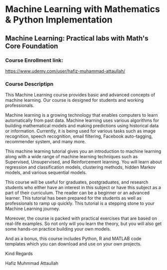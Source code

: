 # Machine Learning with Mathematics & Python Implementation
## Machine Learning: Practical labs with Math's Core Foundation




### Course Enrollment link: 
https://www.udemy.com/user/hafiz-muhammad-attaullah/








### Course Descriptipn 

This Machine Learning course provides basic and advanced concepts of machine learning. Our course is designed for students and working professionals.

Machine learning is a growing technology that enables computers to learn automatically from past data. Machine learning uses various algorithms for building mathematical models and making predictions using historical data or information. Currently, it is being used for various tasks such as image recognition, speech recognition, email filtering, Facebook auto-tagging, recommender system, and many more.

This machine learning tutorial gives you an introduction to machine learning along with a wide range of machine learning techniques such as Supervised, Unsupervised, and Reinforcement learning. You will learn about regression and classification models, clustering methods, hidden Markov models, and various sequential models.

This course will be useful for graduates, postgraduates, and research students who either have an interest in this subject or have this subject as a part of their curriculum. The reader can be a beginner or an advanced learner. This tutorial has been prepared for the students as well as professionals to ramp up quickly. This tutorial is a stepping stone to your Machine Learning journey.

Moreover, the course is packed with practical exercises that are based on real-life examples. So not only will you learn the theory, but you will also get some hands-on practice building your own models.

And as a bonus, this course includes Python, R and MATLAB code templates which you can download and use on your own projects.

Kind Regards

Hafiz Muhmmad Attaullah
